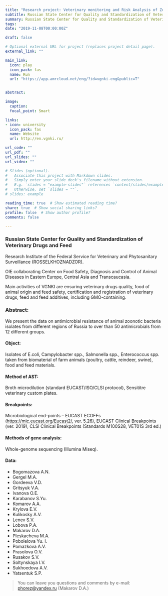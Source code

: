 ```yaml
---
title: "Research project: Veterinary monitoring and Risk Analysis of Zoonotic Bacteria Antimicrobial Resistance."
subtitle: Russian State Center for Quality and Standardization of Veterinary Drugs and Feed 
summary: Russian State Center for Quality and Standardization of Veterinary Drugs and Feed
tags:
date: "2019-11-08T00:00:00Z"

draft: false

# Optional external URL for project (replaces project detail page).
external_link: "" 

main_link: 
  icon: play
  icon_pack: fas
  name: Run
  url: "https://app.amrcloud.net/eng/?id=vgnki-eng&public=T"


abstract: 

image:
  caption: 
  focal_point: Smart

links:
- icon: university
  icon_pack: fas
  name: Website
  url: http://en.vgnki.ru/

url_code: ""
url_pdf: ""
url_slides: ""
url_video: ""

# Slides (optional).
#   Associate this project with Markdown slides.
#   Simply enter your slide deck's filename without extension.
#   E.g. `slides = "example-slides"` references `content/slides/example-slides.md`.
#   Otherwise, set `slides = ""`.
# slides: example

reading_time: true  # Show estimated reading time?
share: true  # Show social sharing links?
profile: false  # Show author profile?
comments: false 

---
```


### Russian State Center for Quality and Standardization of Veterinary Drugs and Feed

Research Institute of the Federal Service for Veterinary and Phytosanitary Surveillance (ROSSELKHOZNADZOR).

OIE collaborating Center on Food Safety, Diagnosis and Control of Animal Diseases in Eastern Europe, Central Asia and Transcaucasia.

Main activities of VGNKI are ensuring veterinary drugs quality, food of animal origin and feed safety, certification and registration of veterinary drugs, feed and feed additives, including GMO-containing.

### Abstract:

We present the data on antimicrobial resistance of animal zoonotic bacteria isolates from different regions of Russia to over than 50 antimicrobials from 12 different groups.

#### Object: 

Isolates of E.coli, Campylobacter spp., Salmonella spp., Enterococcus spp. taken from biomaterial of farm animals (poultry, cattle, reindeer, swine), food and feed materials.

#### Method of AST: 

Broth microdilution (standard EUCAST/ISO/CLSI protocol), Sensititre veterinary custom plates.

#### Breakpoints: 

Microbiological end-points – EUCAST ECOFFs (https://mic.eucast.org/Eucast2/, ver. 5.26), EUCAST Clinical Breakpoints (ver. 2019), CLSI Clinical Breakpoints (Standards M100S28, VET01S 3rd ed.)

#### Methods of gene analysis:

Whole-genome sequencing (Illumina Miseq).

#### Data:  

-	Bogomazova A.N.
-	Gergel M.A.
-	Gordeeva V.D.
-	Gritsyuk V.A.
-	Ivanova O.E.
-	Karabanov S.Yu.
-	Komarov A.A.
-	Krylova E.V.
-	Kulikosky A.V.
-	Lenev S.V.
-	Lobova P.A.
-	Makarov D.A.
-	Pleskacheva M.A.
-	Pobolelova Yu. I.
-	Pomazkova A.V.
-	Prasolova O.V.
-	Rusakov S.V.
-	Soltynskaya I.V.
-	Sukhoedova A.V.
-	Yatsentuk S.P.

> You can leave you questions and comments by e-mail: [phorez@yandex.ru](mailto:phorez@yandex.ru) (Makarov D.A.)